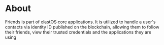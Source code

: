 # About

Friends is part of elastOS core applications. It is utilized to handle a user's contacts via identity ID published on the blockchain, allowing them to follow their friends, view their trusted credentials and the applications they are using
